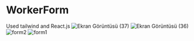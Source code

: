 # WorkerForm
Used tailwind and React.js
![Ekran Görüntüsü (37)](https://github.com/Berfinkk/WorkerForm/assets/101929555/8d031ad3-364a-4cc1-90b7-f4b3c81281d0)
![Ekran Görüntüsü (36)](https://github.com/Berfinkk/WorkerForm/assets/101929555/82ef761d-2ed5-4fe3-80c0-ab1d21daee73)
![form2](https://github.com/Berfinkk/WorkerForm/assets/101929555/a911f050-7dca-4ac6-8b9a-3d158449108e)
![form1](https://github.com/Berfinkk/WorkerForm/assets/101929555/1ad43fe5-0c27-4c7f-9417-6f743e61184e)

